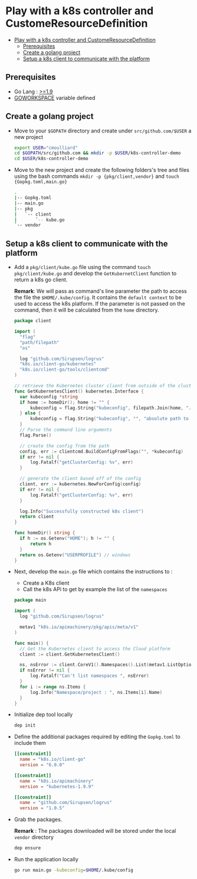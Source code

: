 # Play with a k8s controller and CustomeResourceDefinition

   * [Play with a k8s controller and CustomeResourceDefinition](#play-with-a-k8s-controller-and-customeresourcedefinition)
      * [Prerequisites](#prerequisites)
      * [Create a golang project](#create-a-golang-project)
      * [Setup a k8s client to communicate with the platform](#setup-a-k8s-client-to-communicate-with-the-platform)

## Prerequisites

- Go Lang : [>=1.9](https://golang.org/doc/install)
- [GOWORKSPACE](https://golang.org/doc/code.html#Workspaces) variable defined 

## Create a golang project

- Move to your `$GOPATH` directory and create under `src/github.com/$USER` a new project

  ```bash
  export USER="cmoulliard"
  cd $GOPATH/src/github.com && mkdir -p $USER/k8s-controller-demo
  cd $USER/k8s-controller-demo
  ```
  
- Move to the new project and create the following folders's tree and files
  using the bash commands `mkdir -p {pkg/client,vendor}` and `touch {Gopkg.toml,main.go}`

  ```bash
  .
  |-- Gopkg.toml
  |-- main.go
  |-- pkg
  |   `-- client
  |       `-- kube.go
  `-- vendor
  ```

## Setup a k8s client to communicate with the platform

- Add a `pkg/client/kube.go` file using the command `touch pkg/client/kube.go` and develop the `GetKubernetClient` function to return a k8s go client.
  
  **Remark**: We will pass as command's line parameter the path to access the file the `$HOME/.kube/config`. It contains the `default context` to be used to access the k8s platform.
  If the parameter is not passed on the command, then it will be calculated from the `home` directory.

  ```go
  package client
  
  import (
  	"flag"
  	"path/filepath"
  	"os"
  
  	log "github.com/Sirupsen/logrus"
  	"k8s.io/client-go/kubernetes"
  	"k8s.io/client-go/tools/clientcmd"
  )
  
  // retrieve the Kubernetes cluster client from outside of the cluster
  func GetKubernetesClient() kubernetes.Interface {
  	var kubeconfig *string
  	if home := homeDir(); home != "" {
  		kubeconfig = flag.String("kubeconfig", filepath.Join(home, ".kube", "config"), "(optional) absolute path to the kubeconfig file")
  	} else {
  		kubeconfig = flag.String("kubeconfig", "", "absolute path to the kubeconfig file")
  	}
  	// Parse the command line arguments
  	flag.Parse()
  
  	// create the config from the path
  	config, err := clientcmd.BuildConfigFromFlags("", *kubeconfig)
  	if err != nil {
  		log.Fatalf("getClusterConfig: %v", err)
  	}
  
  	// generate the client based off of the config
  	client, err := kubernetes.NewForConfig(config)
  	if err != nil {
  		log.Fatalf("getClusterConfig: %v", err)
  	}
  
  	log.Info("Successfully constructed k8s client")
  	return client
  }
  
  func homeDir() string {
  	if h := os.Getenv("HOME"); h != "" {
  		return h
  	}
  	return os.Getenv("USERPROFILE") // windows
  }
  ```

- Next, develop the `main.go` file which contains the instructions to :
  - Create a K8s client
  - Call the k8s APi to get by example the list of the `namespaces`

  ```go
  package main
  
  import (
  	log "github.com/Sirupsen/logrus"
  
  	metav1 "k8s.io/apimachinery/pkg/apis/meta/v1"
  )
  
  func main() {
  	// Get the Kubernetes client to access the Cloud platform
  	client := client.GetKubernetesClient()
  
  	ns, nsError := client.CoreV1().Namespaces().List(metav1.ListOptions{})
  	if nsError != nil {
  		log.Fatalf("Can't list namespaces ", nsError)
  	}
  	for i := range ns.Items {
  		log.Info("Namespace/project : ", ns.Items[i].Name)
  	}
  }
  ```

- Initialize dep tool locally

  ```bash
  dep init
  ```

- Define the additional packages required by editing the `Gopkg.toml` to include them
  ```toml
  [[constraint]]
    name = "k8s.io/client-go"
    version = "6.0.0"
  
  [[constraint]]
    name = "k8s.io/apimachinery"
    version = "kubernetes-1.9.9"
  
  [[constraint]]
    name = "github.com/Sirupsen/logrus"
    version = "1.0.5"
  ```

- Grab the packages.
  
  **Remark** : The packages downloaded will be stored under the local `vendor` directory

  ```bash
  dep ensure
  ```
 
- Run the application locally

  ```bash
  go run main.go -kubeconfig=$HOME/.kube/config
  ```   
  